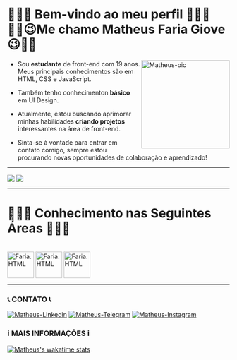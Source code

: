 # 🎈🎈🎈 Bem-vindo ao meu perfil 🎈🎈🎈<br> ✌🏼😉Me chamo **Matheus Faria Giove**😉✌🏼
<img style="display: inline_block" align="right" alt="Matheus-pic" width="200" height="200" style="border-radius: 150px;" src="https://cdn.discordapp.com/attachments/1070030542902407249/1070104860118229032/eu.gif" align="rigth" width="160" height="160">

* Sou **estudante** de front-end com 19 anos. Meus principais conhecimentos são em HTML, CSS e JavaScript.

* Também tenho conhecimenton **básico** em UI Design.

* Atualmente, estou buscando aprimorar minhas habilidades **criando projetos** interessantes na área de front-end. 

* Sinta-se à vontade para entrar em contato comigo, sempre estou procurando novas oportunidades de colaboração e aprendizado!

<hr>

<p><strong></strong></p>

<picture>
  <source 
  srcset="https://github-readme-stats.vercel.app/api?username=matheusgiove&show_icons=true&theme=vision-friendly-dark"
  media="(prefers-color-scheme: dark)"
/>
<img align="center" src="https://github-readme-stats.vercel.app/api?username=anuraghazra&show_icons=true" 
/>
</picture>

<picture>
<source 
  srcset="https://github-readme-stats.vercel.app/api/top-langs/?username=matheusgiove&theme=vision-friendly-dark"
/>
<img align="center" src="https://github.com/anuraghazra/github-readme-stats"
/>
</picture>

<hr>

# 👨🏼‍🎓 Conhecimento nas Seguintes Áreas 👨🏼‍🎓

<div style="display: inline_block"><br>
  <img src="https://cdn.jsdelivr.net/gh/devicons/devicon/icons/css3/css3-original.svg" alt="Faria.HTML" align="center" width="60" height="60">
  <img src="https://cdn.jsdelivr.net/gh/devicons/devicon/icons/html5/html5-original.svg" alt="Faria.HTML" align="center" width="60" height="60">
  <img src="https://cdn.jsdelivr.net/gh/devicons/devicon/icons/javascript/javascript-original.svg" alt="Faria.HTML" align="center" width="60" height="60">
</div>

<hr>

### 📞 CONTATO 📞

<div>
   <a href="https://www.linkedin.com/in/matheus-faria-giove-3a6159259/" target="_blank"><img src="https://img.shields.io/badge/LinkedIn-0077B5?style=for-the-badge&logo=linkedin&logoColor=white" target="_blank" alt="Matheus-Linkedin"></a>
   <a href="https://t.me/farioso08" target="_blank"><img src="https://img.shields.io/badge/Telegram-2CA5E0?style=for-the-badge&logo=telegram&logoColor=white" target="_blank" alt="Matheus-Telegram"></a>
   <a href="https://www.instagram.com/matheusgiove/" target="_blank"><img src="https://img.shields.io/badge/Instagram-E4405F?style=for-the-badge&logo=instagram&logoColor=white" target="_blank" alt="Matheus-Instagram"></a>
</div>

### ℹ MAIS INFORMAÇÕES ℹ

[![Matheus's wakatime stats](https://github-readme-stats.vercel.app/api/wakatime?username=matheusgiove&theme=vision-friendly-dark)](https://github.com/matheusgiove/github-readme-stats)
